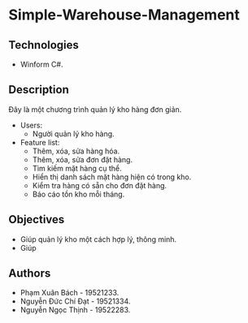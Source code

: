 # Simple-Warehouse-Management

## Technologies
- Winform C#.
## Description
Đây là một chương trình quản lý kho hàng đơn giản.
- Users: 
  - Người quản lý kho hàng.
- Feature list: 
  - Thêm, xóa, sửa hàng hóa.
  - Thêm, xóa, sửa đơn đặt hàng.
  - Tìm kiếm mặt hàng cụ thể.
  - Hiển thị danh sách mặt hàng hiện có trong kho.
  - Kiểm tra hàng có sẵn cho đơn đặt hàng.
  - Báo cáo tồn kho mỗi tháng.
## Objectives
- Giúp quản lý kho một cách hợp lý, thông minh.
- Giúp 
## Authors
- Phạm Xuân Bách - 19521233.
- Nguyễn Đức Chí Đạt - 19521334.
- Nguyễn Ngọc Thịnh - 19522283.
